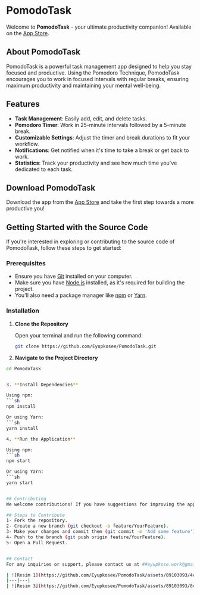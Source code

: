 # PomodoTask

Welcome to **PomodoTask** - your ultimate productivity companion! Available on the [App Store](https://apps.apple.com/us/app/pomodotask/id6499495267).

## About PomodoTask

PomodoTask is a powerful task management app designed to help you stay focused and productive. Using the Pomodoro Technique, PomodoTask encourages you to work in focused intervals with regular breaks, ensuring maximum productivity and maintaining your mental well-being.

## Features

- **Task Management**: Easily add, edit, and delete tasks.
- **Pomodoro Timer**: Work in 25-minute intervals followed by a 5-minute break.
- **Customizable Settings**: Adjust the timer and break durations to fit your workflow.
- **Notifications**: Get notified when it's time to take a break or get back to work.
- **Statistics**: Track your productivity and see how much time you've dedicated to each task.

## Download PomodoTask

Download the app from the [App Store](https://apps.apple.com/us/app/pomodotask/id6499495267) and take the first step towards a more productive you!

## Getting Started with the Source Code

If you're interested in exploring or contributing to the source code of PomodoTask, follow these steps to get started:

### Prerequisites

- Ensure you have [Git](https://git-scm.com/) installed on your computer.
- Make sure you have [Node.js](https://nodejs.org/) installed, as it's required for building the project.
- You'll also need a package manager like [npm](https://www.npmjs.com/) or [Yarn](https://yarnpkg.com/).

### Installation

1. **Clone the Repository**

   Open your terminal and run the following command:

   ```sh
   git clone https://github.com/Eyupkosee/PomodoTask.git


2. **Navigate to the Project Directory**

 ```sh
 cd PomodoTask


3. **Install Dependencies**

Using npm:
```sh
npm install

Or using Yarn:
```sh
yarn install

4. **Run the Application**

Using npm:
```sh
npm start

Or using Yarn:
```sh
yarn start


## Contributing
We welcome contributions! If you have suggestions for improving the app or have found a bug, please open an issue or submit a pull request.

## Steps to Contribute
1- Fork the repository.
2- Create a new branch (git checkout -b feature/YourFeature).
3- Make your changes and commit them (git commit -m 'Add some feature').
4- Push to the branch (git push origin feature/YourFeature).
5- Open a Pull Request.


## Contact
For any inquiries or support, please contact us at ##eyupkose.work@gmail.com.

| ![Resim 1](https://github.com/Eyupkosee/PomodoTask/assets/89103093/4c21a800-8a67-4d05-aee7-fab0b5e7e62e) | ![Resim 2](https://github.com/Eyupkosee/PomodoTask/assets/89103093/d9a17bbf-f240-4b6c-a729-5781302ed91e) |
|---|---|
| ![Resim 3](https://github.com/Eyupkosee/PomodoTask/assets/89103093/8c180f46-e491-48cf-9391-50cfadb1ce7c) | ![Resim 4](https://github.com/Eyupkosee/PomodoTask/assets/89103093/5a8e82f3-cb41-4d1e-9542-91ffece84330) |
